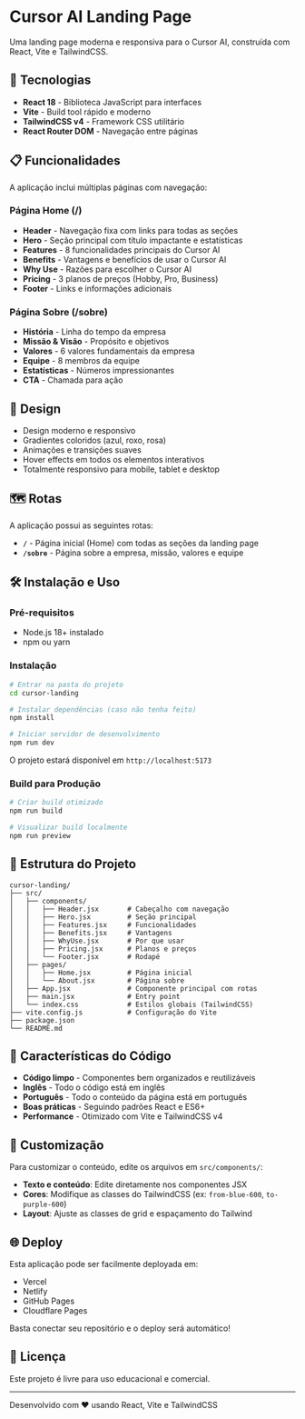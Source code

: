 # Cursor AI Landing Page

Uma landing page moderna e responsiva para o Cursor AI, construída com React, Vite e TailwindCSS.

## 🚀 Tecnologias

- **React 18** - Biblioteca JavaScript para interfaces
- **Vite** - Build tool rápido e moderno
- **TailwindCSS v4** - Framework CSS utilitário
- **React Router DOM** - Navegação entre páginas

## 📋 Funcionalidades

A aplicação inclui múltiplas páginas com navegação:

### Página Home (/)
- **Header** - Navegação fixa com links para todas as seções
- **Hero** - Seção principal com título impactante e estatísticas
- **Features** - 8 funcionalidades principais do Cursor AI
- **Benefits** - Vantagens e benefícios de usar o Cursor AI
- **Why Use** - Razões para escolher o Cursor AI
- **Pricing** - 3 planos de preços (Hobby, Pro, Business)
- **Footer** - Links e informações adicionais

### Página Sobre (/sobre)
- **História** - Linha do tempo da empresa
- **Missão & Visão** - Propósito e objetivos
- **Valores** - 6 valores fundamentais da empresa
- **Equipe** - 8 membros da equipe
- **Estatísticas** - Números impressionantes
- **CTA** - Chamada para ação

## 🎨 Design

- Design moderno e responsivo
- Gradientes coloridos (azul, roxo, rosa)
- Animações e transições suaves
- Hover effects em todos os elementos interativos
- Totalmente responsivo para mobile, tablet e desktop

## 🗺️ Rotas

A aplicação possui as seguintes rotas:

- **`/`** - Página inicial (Home) com todas as seções da landing page
- **`/sobre`** - Página sobre a empresa, missão, valores e equipe

## 🛠️ Instalação e Uso

### Pré-requisitos

- Node.js 18+ instalado
- npm ou yarn

### Instalação

```bash
# Entrar na pasta do projeto
cd cursor-landing

# Instalar dependências (caso não tenha feito)
npm install

# Iniciar servidor de desenvolvimento
npm run dev
```

O projeto estará disponível em `http://localhost:5173`

### Build para Produção

```bash
# Criar build otimizado
npm run build

# Visualizar build localmente
npm run preview
```

## 📁 Estrutura do Projeto

```
cursor-landing/
├── src/
│   ├── components/
│   │   ├── Header.jsx       # Cabeçalho com navegação
│   │   ├── Hero.jsx         # Seção principal
│   │   ├── Features.jsx     # Funcionalidades
│   │   ├── Benefits.jsx     # Vantagens
│   │   ├── WhyUse.jsx       # Por que usar
│   │   ├── Pricing.jsx      # Planos e preços
│   │   └── Footer.jsx       # Rodapé
│   ├── pages/
│   │   ├── Home.jsx         # Página inicial
│   │   └── About.jsx        # Página sobre
│   ├── App.jsx              # Componente principal com rotas
│   ├── main.jsx             # Entry point
│   └── index.css            # Estilos globais (TailwindCSS)
├── vite.config.js           # Configuração do Vite
├── package.json
└── README.md
```

## 🎯 Características do Código

- **Código limpo** - Componentes bem organizados e reutilizáveis
- **Inglês** - Todo o código está em inglês
- **Português** - Todo o conteúdo da página está em português
- **Boas práticas** - Seguindo padrões React e ES6+
- **Performance** - Otimizado com Vite e TailwindCSS v4

## 📝 Customização

Para customizar o conteúdo, edite os arquivos em `src/components/`:

- **Texto e conteúdo**: Edite diretamente nos componentes JSX
- **Cores**: Modifique as classes do TailwindCSS (ex: `from-blue-600`, `to-purple-600`)
- **Layout**: Ajuste as classes de grid e espaçamento do Tailwind

## 🌐 Deploy

Esta aplicação pode ser facilmente deployada em:

- Vercel
- Netlify
- GitHub Pages
- Cloudflare Pages

Basta conectar seu repositório e o deploy será automático!

## 📄 Licença

Este projeto é livre para uso educacional e comercial.

---

Desenvolvido com ❤️ usando React, Vite e TailwindCSS
